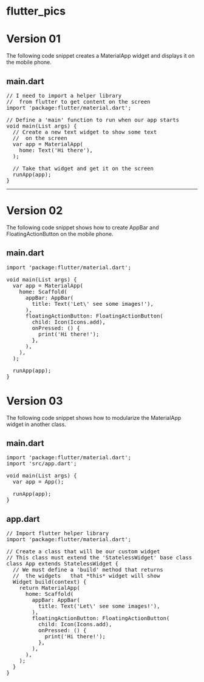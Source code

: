 # flutter_pics

<h1>Version 01</h1>
<p>The following code snippet creates a MaterialApp widget and displays it on the mobile phone.</p>

<h2>main.dart</h2>

<pre>
// I need to import a helper library
//  from flutter to get content on the screen
import 'package:flutter/material.dart';

// Define a 'main' function to run when our app starts
void main(List<String> args) {
  // Create a new text widget to show some text
  //  on the screen
  var app = MaterialApp(
    home: Text('Hi there'),
  );

  // Take that widget and get it on the screen
  runApp(app);
}
</pre>
<hr>

<h1>Version 02</h1>
<p>The following code snippet shows how to create AppBar and FloatingActionButton on the mobile phone.</p>

<h2>main.dart</h2>

<pre>
import 'package:flutter/material.dart';

void main(List<String> args) {
  var app = MaterialApp(
    home: Scaffold(
      appBar: AppBar(
        title: Text('Let\' see some images!'),
      ),
      floatingActionButton: FloatingActionButton(
        child: Icon(Icons.add),
        onPressed: () {
          print('Hi there!');
        },
      ),
    ),
  );

  runApp(app);
}
</pre>

<h1>Version 03</h1>
<p>The following code snippet shows how to modularize the MaterialApp widget in another class.</p>

<h2>main.dart</h2>

<pre>
import 'package:flutter/material.dart';
import 'src/app.dart';

void main(List<String> args) {
  var app = App();

  runApp(app);
}
</pre>

<h2>app.dart</h2>

<pre>
// Import flutter helper library
import 'package:flutter/material.dart';

// Create a class that will be our custom widget
// This class must extend the 'StatelessWidget' base class
class App extends StatelessWidget {
  // We must define a 'build' method that returns
  //  the widgets   that *this* widget will show
  Widget build(context) {
    return MaterialApp(
      home: Scaffold(
        appBar: AppBar(
          title: Text('Let\' see some images!'),
        ),
        floatingActionButton: FloatingActionButton(
          child: Icon(Icons.add),
          onPressed: () {
            print('Hi there!');
          },
        ),
      ),
    );
  }
}
</pre>